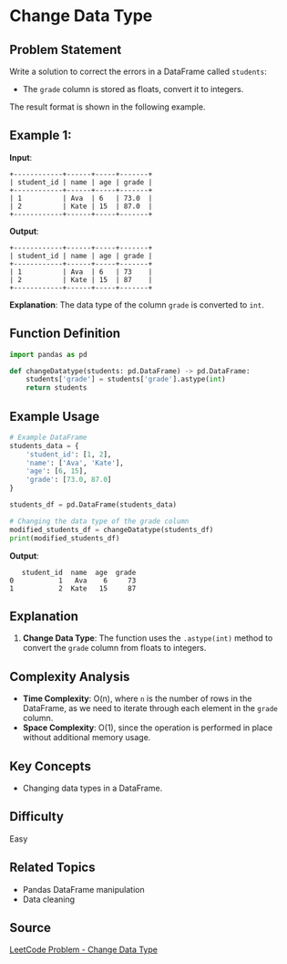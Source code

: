 # Change Data Type

## Problem Statement
Write a solution to correct the errors in a DataFrame called `students`:

- The `grade` column is stored as floats, convert it to integers.

The result format is shown in the following example.

## Example 1:

**Input**:
```
+------------+------+-----+-------+
| student_id | name | age | grade |
+------------+------+-----+-------+
| 1          | Ava  | 6   | 73.0  |
| 2          | Kate | 15  | 87.0  |
+------------+------+-----+-------+
```

**Output**:
```
+------------+------+-----+-------+
| student_id | name | age | grade |
+------------+------+-----+-------+
| 1          | Ava  | 6   | 73    |
| 2          | Kate | 15  | 87    |
+------------+------+-----+-------+
```

**Explanation**:
The data type of the column `grade` is converted to `int`.

## Function Definition
```python
import pandas as pd

def changeDatatype(students: pd.DataFrame) -> pd.DataFrame:
    students['grade'] = students['grade'].astype(int)
    return students
```

## Example Usage
```python
# Example DataFrame
students_data = {
    'student_id': [1, 2],
    'name': ['Ava', 'Kate'],
    'age': [6, 15],
    'grade': [73.0, 87.0]
}

students_df = pd.DataFrame(students_data)

# Changing the data type of the grade column
modified_students_df = changeDatatype(students_df)
print(modified_students_df)
```

**Output**:
```
   student_id  name  age  grade
0           1   Ava    6     73
1           2  Kate   15     87
```

## Explanation
1. **Change Data Type**: The function uses the `.astype(int)` method to convert the `grade` column from floats to integers.

## Complexity Analysis
- **Time Complexity**: O(n), where `n` is the number of rows in the DataFrame, as we need to iterate through each element in the `grade` column.
- **Space Complexity**: O(1), since the operation is performed in place without additional memory usage.

## Key Concepts
- Changing data types in a DataFrame.

## Difficulty
Easy

## Related Topics
- Pandas DataFrame manipulation
- Data cleaning

## Source
[LeetCode Problem - Change Data Type](https://leetcode.com/problems/change-data-type/description/?envType=study-plan-v2&envId=introduction-to-pandas&lang=pythondata)
